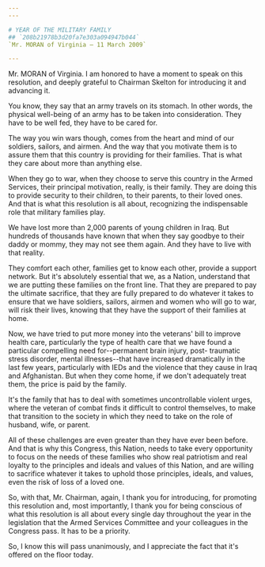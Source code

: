 ```yaml
---
---

# YEAR OF THE MILITARY FAMILY
## `208b21978b3d20fa7e303a094947b044`
`Mr. MORAN of Virginia — 11 March 2009`

---
```



Mr. MORAN of Virginia. I am honored to have a moment to speak on this 
resolution, and deeply grateful to Chairman Skelton for introducing it 
and advancing it.

You know, they say that an army travels on its stomach. In other 
words, the physical well-being of an army has to be taken into 
consideration. They have to be well fed, they have to be cared for.

The way you win wars though, comes from the heart and mind of our 
soldiers, sailors, and airmen. And the way that you motivate them is to 
assure them that this country is providing for their families. That is 
what they care about more than anything else.

When they go to war, when they choose to serve this country in the 
Armed Services, their principal motivation, really, is their family. 
They are doing this to provide security to their children, to their 
parents, to their loved ones. And that is what this resolution is all 
about, recognizing the indispensable role that military families play.

We have lost more than 2,000 parents of young children in Iraq. But 
hundreds of thousands have known that when they say goodbye to their 
daddy or mommy, they may not see them again. And they have to live with 
that reality.

They comfort each other, families get to know each other, provide a 
support network. But it's absolutely essential that we, as a Nation, 
understand that we are putting these families on the front line. That 
they are prepared to pay the ultimate sacrifice, that they are fully 
prepared to do whatever it takes to ensure that we have soldiers, 
sailors, airmen and women who will go to war, will risk their lives, 
knowing that they have the support of their families at home.

Now, we have tried to put more money into the veterans' bill to 
improve health care, particularly the type of health care that we have 
found a particular compelling need for--permanent brain injury, post-
traumatic stress disorder, mental illnesses--that have increased 
dramatically in the last few years, particularly with IEDs and the 
violence that they cause in Iraq and Afghanistan. But when they come 
home, if we don't adequately treat them, the price is paid by the 
family.

It's the family that has to deal with sometimes uncontrollable 
violent urges, where the veteran of combat finds it difficult to 
control themselves, to make that transition to the society in which 
they need to take on the role of husband, wife, or parent.

All of these challenges are even greater than they have ever been 
before. And that is why this Congress, this Nation, needs to take every 
opportunity to focus on the needs of these families who show real 
patriotism and real loyalty to the principles and ideals and values of 
this Nation, and are willing to sacrifice whatever it takes to uphold 
those principles, ideals, and values, even the risk of loss of a loved 
one.

So, with that, Mr. Chairman, again, I thank you for introducing, for 
promoting this resolution and, most importantly, I thank you for being 
conscious of what this resolution is all about every single day 
throughout the year in the legislation that the Armed Services 
Committee and your colleagues in the Congress pass. It has to be a 
priority.

So, I know this will pass unanimously, and I appreciate the fact that 
it's offered on the floor today.